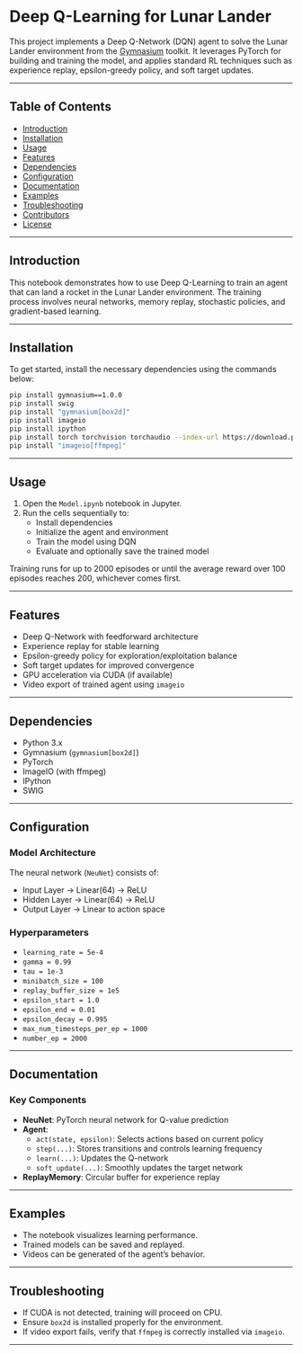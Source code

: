 # Deep Q-Learning for Lunar Lander

This project implements a Deep Q-Network (DQN) agent to solve the Lunar Lander environment from the [Gymnasium](https://gymnasium.farama.org/) toolkit. It leverages PyTorch for building and training the model, and applies standard RL techniques such as experience replay, epsilon-greedy policy, and soft target updates.

---

## Table of Contents

- [Introduction](#introduction)
- [Installation](#installation)
- [Usage](#usage)
- [Features](#features)
- [Dependencies](#dependencies)
- [Configuration](#configuration)
- [Documentation](#documentation)
- [Examples](#examples)
- [Troubleshooting](#troubleshooting)
- [Contributors](#contributors)
- [License](#license)

---

## Introduction

This notebook demonstrates how to use Deep Q-Learning to train an agent that can land a rocket in the Lunar Lander environment. The training process involves neural networks, memory replay, stochastic policies, and gradient-based learning.

---

## Installation

To get started, install the necessary dependencies using the commands below:

```bash
pip install gymnasium==1.0.0
pip install swig
pip install "gymnasium[box2d]"
pip install imageio
pip install ipython
pip install torch torchvision torchaudio --index-url https://download.pytorch.org/whl/cu128
pip install "imageio[ffmpeg]"
```

---

## Usage

1. Open the `Model.ipynb` notebook in Jupyter.
2. Run the cells sequentially to:
   - Install dependencies
   - Initialize the agent and environment
   - Train the model using DQN
   - Evaluate and optionally save the trained model

Training runs for up to 2000 episodes or until the average reward over 100 episodes reaches 200, whichever comes first.

---

## Features

- Deep Q-Network with feedforward architecture
- Experience replay for stable learning
- Epsilon-greedy policy for exploration/exploitation balance
- Soft target updates for improved convergence
- GPU acceleration via CUDA (if available)
- Video export of trained agent using `imageio`

---

## Dependencies

- Python 3.x
- Gymnasium (`gymnasium[box2d]`)
- PyTorch
- ImageIO (with ffmpeg)
- IPython
- SWIG

---

## Configuration

### Model Architecture

The neural network (`NeuNet`) consists of:

- Input Layer → Linear(64) → ReLU
- Hidden Layer → Linear(64) → ReLU
- Output Layer → Linear to action space

### Hyperparameters

- `learning_rate = 5e-4`
- `gamma = 0.99`
- `tau = 1e-3`
- `minibatch_size = 100`
- `replay_buffer_size = 1e5`
- `epsilon_start = 1.0`
- `epsilon_end = 0.01`
- `epsilon_decay = 0.995`
- `max_num_timesteps_per_ep = 1000`
- `number_ep = 2000`

---

## Documentation

### Key Components

- **NeuNet**: PyTorch neural network for Q-value prediction
- **Agent**:
  - `act(state, epsilon)`: Selects actions based on current policy
  - `step(...)`: Stores transitions and controls learning frequency
  - `learn(...)`: Updates the Q-network
  - `soft_update(...)`: Smoothly updates the target network
- **ReplayMemory**: Circular buffer for experience replay

---

## Examples

- The notebook visualizes learning performance.
- Trained models can be saved and replayed.
- Videos can be generated of the agent’s behavior.

---

## Troubleshooting

- If CUDA is not detected, training will proceed on CPU.
- Ensure `box2d` is installed properly for the environment.
- If video export fails, verify that `ffmpeg` is correctly installed via `imageio`.

---